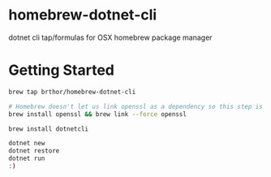 # homebrew-dotnet-cli
dotnet cli tap/formulas for OSX homebrew package manager

# Getting Started

```bash
brew tap brthor/homebrew-dotnet-cli

# Homebrew doesn't let us link openssl as a dependency so this step is unfortunately necessary
brew install openssl && brew link --force openssl

brew install dotnetcli

dotnet new
dotnet restore
dotnet run 
:)
```
